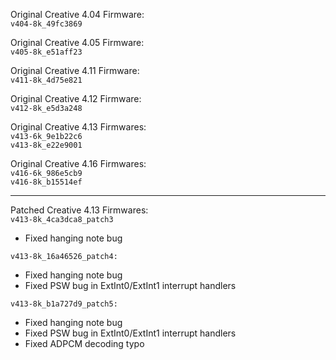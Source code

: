 Original Creative 4.04 Firmware:<br>
```v404-8k_49fc3869```

Original Creative 4.05 Firmware:<br>
```v405-8k_e51aff23```

Original Creative 4.11 Firmware:<br>
```v411-8k_4d75e821```

Original Creative 4.12 Firmware:<br>
```v412-8k_e5d3a248```

Original Creative 4.13 Firmwares:<br>
```v413-6k_9e1b22c6```<br>
```v413-8k_e22e9001```

Original Creative 4.16 Firmwares:<br>
```v416-6k_986e5cb9```<br>
```v416-8k_b15514ef```

---

Patched Creative 4.13 Firmwares:<br>
```v413-8k_4ca3dca8_patch3```
- Fixed hanging note bug

```v413-8k_16a46526_patch4:```
- Fixed hanging note bug
- Fixed PSW bug in ExtInt0/ExtInt1 interrupt handlers

```v413-8k_b1a727d9_patch5:```
- Fixed hanging note bug
- Fixed PSW bug in ExtInt0/ExtInt1 interrupt handlers
- Fixed ADPCM decoding typo
